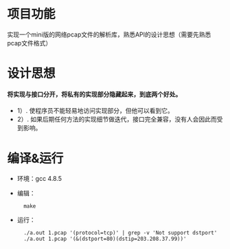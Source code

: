 # 项目功能
实现一个mini版的网络pcap文件的解析库，熟悉API的设计思想（需要先熟悉pcap文件格式）

# 设计思想
####  将实现与接口分开，将私有的实现部分隐藏起来，到底两个好处。
- 1）. 使程序员不能轻易地访问实现部分，但他可以看到它。
- 2）. 如果后期任何方法的实现细节做迭代，接口完全兼容，没有人会因此而受到影响。

# 编译&运行

- 环境：gcc 4.8.5

- 编辑：
  ```
    make
  ```  
- 运行：
  ```
    ./a.out 1.pcap '(protocol=tcp)' | grep -v 'Not support dstport'
    ./a.out 1.pcap '(&(dstport=80)(dstip=203.208.37.99))'
 ```
